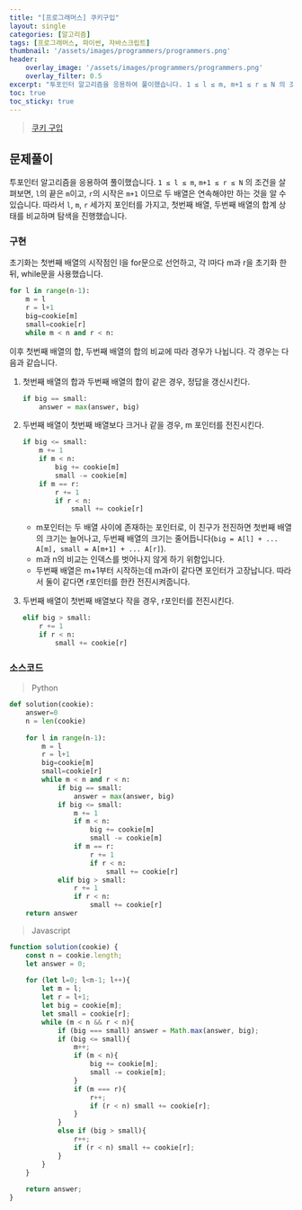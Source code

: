 ```yaml
---
title: "[프로그래머스] 쿠키구입"
layout: single
categories: [알고리즘]
tags: [프로그래머스, 파이썬, 자바스크립트]
thumbnail: '/assets/images/programmers/programmers.png'
header:
    overlay_image: '/assets/images/programmers/programmers.png'
    overlay_filter: 0.5
excerpt: "투포인터 알고리즘을 응용하여 풀이했습니다. 1 ≤ l ≤ m, m+1 ≤ r ≤ N 의 조건을 살펴보면, l의 끝은 m이고, r의 시작은 m+1 이므로 두 배열은 연속해야만 하는 것을 알 수 있습니다. 따라서 l, m, r 세가지 포인터를 가지고, 첫번째 배열, 두번째 배열의 합계 상태를 비교하며 탐색을 진행했습니다."
toc: true
toc_sticky: true
---
```


>[쿠키 구입](https://programmers.co.kr/learn/courses/30/lessons/49995)
>

## 문제풀이

투포인터 알고리즘을 응용하여 풀이했습니다. `1 ≤ l ≤ m`, `m+1 ≤ r ≤ N` 의 조건을 살펴보면, `l`의 끝은 `m`이고, `r`의 시작은 `m+1` 이므로 두 배열은 연속해야만 하는 것을 알 수 있습니다. 따라서 `l`, `m`, `r` 세가지 포인터를 가지고, 첫번째 배열, 두번째 배열의 합계 상태를 비교하며 탐색을 진행했습니다.

### 구현

초기화는 첫번째 배열의 시작점인 l을 for문으로 선언하고, 각 l마다 m과 r을 초기화 한뒤, while문을 사용했습니다.

```python
for l in range(n-1):
	m = l
	r = l+1
	big=cookie[m]
	small=cookie[r]
	while m < n and r < n:
```

이후 첫번째 배열의 합, 두번째 배열의 합의 비교에 따라 경우가 나뉩니다. 각 경우는 다음과 같습니다.

1. 첫번째 배열의 합과 두번째 배열의 합이 같은 경우, 정답을 갱신시킨다.
    
    ```python
    if big == small:
    	answer = max(answer, big)
    ```
    
2. 두번째 배열이 첫번째 배열보다 크거나 같을 경우, m 포인터를 전진시킨다.
    
    ```python
    if big <= small:
    	m += 1
    	if m < n:
    		big += cookie[m]
    		small -= cookie[m]
    	if m == r:
    		r += 1
    		if r < n:
    			small += cookie[r]
    ```
    
    - m포인터는 두 배열 사이에 존재하는 포인터로, 이 친구가 전진하면 첫번째 배열의 크기는 늘어나고, 두번째 배열의 크기는 줄어듭니다(`big = A[l] + ... A[m], small = A[m+1] + ... A[r]`).
    - m과 n의 비교는 인덱스를 벗어나지 않게 하기 위함입니다.
    - 두번째 배열은 m+1부터 시작하는데 m과r이 같다면 포인터가 고장납니다. 따라서 둘이 같다면 r포인터를 한칸 전진시켜줍니다.
3. 두번째 배열이 첫번째 배열보다 작을 경우, r포인터를 전진시킨다.
    
    ```python
    elif big > small:
    	r += 1
    	if r < n:
    		small += cookie[r]
    ```
    

### 소스코드

> Python
> 

```python
def solution(cookie):
    answer=0
    n = len(cookie)
    
    for l in range(n-1):
        m = l
        r = l+1
        big=cookie[m]
        small=cookie[r]
        while m < n and r < n:
            if big == small:
                answer = max(answer, big)
            if big <= small:
                m += 1
                if m < n:
                    big += cookie[m]
                    small -= cookie[m]
                if m == r:
                    r += 1
                    if r < n:
                        small += cookie[r]
            elif big > small:
                r += 1
                if r < n:
                    small += cookie[r]
    return answer
```

> Javascript
> 

```jsx
function solution(cookie) {
    const n = cookie.length;
    let answer = 0;
    
    for (let l=0; l<n-1; l++){
        let m = l;
        let r = l+1;
        let big = cookie[m];
        let small = cookie[r];
        while (m < n && r < n){
            if (big === small) answer = Math.max(answer, big);
            if (big <= small){
                m++;
                if (m < n){
                    big += cookie[m];
                    small -= cookie[m];
                }
                if (m === r){
                    r++;
                    if (r < n) small += cookie[r];
                }
            }
            else if (big > small){
                r++;
                if (r < n) small += cookie[r];
            }
        }
    }
    
    return answer;
}
```
